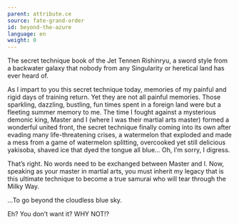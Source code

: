 ```yaml
---
parent: attribute.ce
source: fate-grand-order
id: beyond-the-azure
language: en
weight: 0
---
```


The secret technique book of the Jet Tennen Rishinryu, a sword style from a backwater galaxy that nobody from any Singularity or heretical land has ever heard of.

As I impart to you this secret technique today, memories of my painful and rigid days of training return. Yet they are not all painful memories. Those sparkling, dazzling, bustling, fun times spent in a foreign land were but a fleeting summer memory to me. The time I fought against a mysterious demonic king, Master and I (where I was their martial arts master) formed a wonderful united front, the secret technique finally coming into its own after evading many life-threatening crises, a watermelon that exploded and made a mess from a game of watermelon splitting, overcooked yet still delicious yakisoba, shaved ice that dyed the tongue all blue… Oh, I’m sorry, I digress.

That’s right. No words need to be exchanged between Master and I. Now, speaking as your master in martial arts, you must inherit my legacy that is this ultimate technique to become a true samurai who will tear through the Milky Way.

…To go beyond the cloudless blue sky.





Eh? You don’t want it? WHY NOT!?
